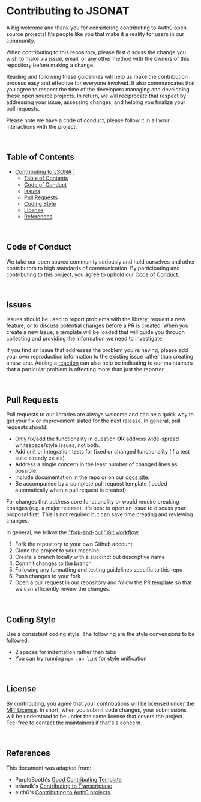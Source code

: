 # Contributing to JSONAT

A big welcome and thank you for considering contributing to Auth0 open source projects! It’s people like you that make it a reality for users in our community.

When contributing to this repository, please first discuss the change you wish to make via issue,
email, or any other method with the owners of this repository before making a change. 

Reading and following these guidelines will help us make the contribution process easy and effective for everyone involved. It also communicates that you agree to respect the time of the developers managing and developing these open source projects. In return, we will reciprocate that respect by addressing your issue, assessing changes, and helping you finalize your pull requests.

Please note we have a code of conduct, please follow it in all your interactions with the project.

<br />

## Table of Contents

- [Contributing to JSONAT](#contributing-to-jsonat)
  - [Table of Contents](#table-of-contents)
  - [Code of Conduct](#code-of-conduct)
  - [Issues](#issues)
  - [Pull Requests](#pull-requests)
  - [Coding Style](#coding-style)
  - [License](#license)
  - [References](#references)

<br />

## Code of Conduct

We take our open source community seriously and hold ourselves and other contributors to high standards of communication. By participating and contributing to this project, you agree to uphold our [Code of Conduct](https://github.com/jsonat/blob/master/CODE-OF-CONDUCT.md).

<br />

## Issues

Issues should be used to report problems with the library, request a new feature, or to discuss potential changes before a PR is created. When you create a new Issue, a template will be loaded that will guide you through collecting and providing the information we need to investigate.

If you find an Issue that addresses the problem you're having, please add your own reproduction information to the existing issue rather than creating a new one. Adding a [reaction](https://github.blog/2016-03-10-add-reactions-to-pull-requests-issues-and-comments/) can also help be indicating to our maintainers that a particular problem is affecting more than just the reporter.

<br />

## Pull Requests

Pull requests to our libraries are always welcome and can be a quick way to get your fix or improvement slated for the next release. In general, pull requests should:

- Only fix/add the functionality in question **OR** address wide-spread whitespace/style issues, not both.
- Add unit or integration tests for fixed or changed functionality (if a test suite already exists).
- Address a single concern in the least number of changed lines as possible.
- Include documentation in the repo or on our [docs site](https://github.com/Mishieck/jsonat#readme).
- Be accompanied by a complete pull request template (loaded automatically when a pull request is created).

For changes that address core functionality or would require breaking changes (e.g. a major release), it's best to open an Issue to discuss your proposal first. This is not required but can save time creating and reviewing changes.

In general, we follow the ["fork-and-pull" Git workflow](https://github.com/susam/gitpr)

1. Fork the repository to your own Github account
2. Clone the project to your machine
3. Create a branch locally with a succinct but descriptive name
4. Commit changes to the branch
5. Following any formatting and testing guidelines specific to this repo
6. Push changes to your fork
7. Open a pull request in our repository and follow the PR template so that we can efficiently review the changes.

<br />

## Coding Style

Use a consistent coding style. The following are the style convensions to be followed:

* 2 spaces for indentation rather than tabs
* You can try running `npm run lint` for style unification

<br />

## License

By contributing, you agree that your contributions will be licensed under the [MIT License](http://choosealicense.com/licenses/mit/). In short, when you submit code changes, your submissions will be understood to be under the same license that covers the project. Feel free to contact the maintainers if that's a concern.

<br />

## References

This document was adapted from:

* PurpleBooth's [Good Contributing Template](https://gist.github.com/PurpleBooth/b24679402957c63ec426)
* briandk's [Contributing to Transcriptase](https://gist.github.com/briandk/3d2e8b3ec8daf5a27a62)
* auth0's [Contributing to Auth0 projects](https://github.com/auth0/open-source-template/blob/master/GENERAL-CONTRIBUTING.md).
